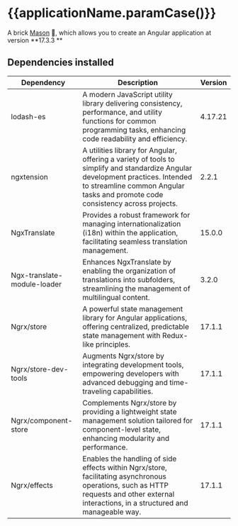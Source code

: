 # {{applicationName.paramCase()}}

A brick [Mason](https://pub.dev/packages/mason) 🧱, which allows you to create an Angular application at version **17.3.3
**

## Dependencies installed

| Dependency                  | Description                                                                                                                                                                                                       | Version |
|-----------------------------|-------------------------------------------------------------------------------------------------------------------------------------------------------------------------------------------------------------------|---------|
| lodash-es                   | A modern JavaScript utility library delivering consistency, performance, and utility functions for common programming tasks, enhancing code readability and efficiency.                                           | 4.17.21 |
| ngxtension                  | A utilities library for Angular, offering a variety of tools to simplify and standardize Angular development practices. Intended to streamline common Angular tasks and promote code consistency across projects. | 2.2.1   |
| NgxTranslate                | Provides a robust framework for managing internationalization (i18n) within the application, facilitating seamless translation management.                                                                        | 15.0.0  |
| Ngx-translate-module-loader | Enhances NgxTranslate by enabling the organization of translations into subfolders, streamlining the management of multilingual content.                                                                          | 3.2.0   |
| Ngrx/store                  | A powerful state management library for Angular applications, offering centralized, predictable state management with Redux-like principles.                                                                      | 17.1.1  |
| Ngrx/store-dev-tools        | Augments Ngrx/store by integrating development tools, empowering developers with advanced debugging and time-traveling capabilities.                                                                              | 17.1.1  |
| Ngrx/component-store        | Complements Ngrx/store by providing a lightweight state management solution tailored for component-level state, enhancing modularity and performance.                                                             | 17.1.1  |
| Ngrx/effects                | Enables the handling of side effects within Ngrx/store, facilitating asynchronous operations, such as HTTP requests and other external interactions, in a structured and manageable way.                          | 17.1.1  |
